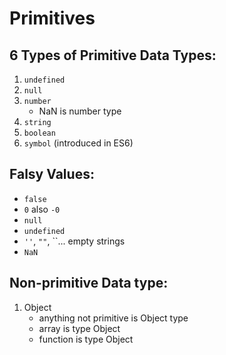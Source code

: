 # Primitives

## 6 Types of Primitive Data Types:
1. `undefined`
2. `null`
3. `number`
      - NaN is number type
4. `string`
5. `boolean`
6. `symbol` (introduced in ES6)

## Falsy Values: 
- `false`
- `0` also `-0`
- `null`
- `undefined`
- `''`, `""`, ``... empty strings
- `NaN` 


## Non-primitive Data type:
1. Object
    - anything not primitive is Object type
    - array is type Object
    - function is type Object